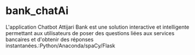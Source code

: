 # bank_chatAi
L'application Chatbot Attijari Bank est une solution interactive et intelligente permettant aux utilisateurs de poser des questions liées aux services bancaires et d'obtenir des réponses instantanées.:Python/Anaconda/spaCy/Flask
